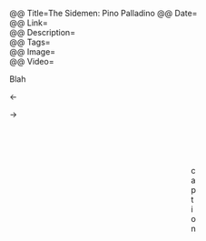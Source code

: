 @@ Title=The Sidemen: Pino Palladino
@@ Date=  
@@ Link=  
@@ Description=  
@@ Tags=  
@@ Image=  
@@ Video=  

<div class="topstory">Blah
</div>

&#8592;

&#8594;

<figure>
<figure class="iphone">
<figure class="applewatch">
<figure class="wide">
<figure class="figleft">
<figure class="fright">
<figure class="twoleft">
<figure class="tworight">
	<a class="nohover" href="contentlink">
		<img src="imagelink" alt="text" />
	</a>
	<figcaption>caption</figcaption>
</figure>

